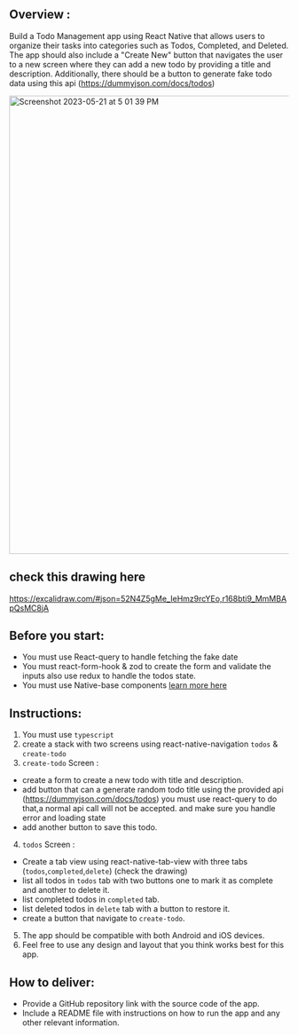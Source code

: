 ## Overview :

Build a Todo Management app using React Native that allows users to organize their tasks into
categories such as Todos, Completed, and Deleted. The app should also include a "Create New"
button that navigates the user to a new screen where they can add a new todo by
providing a title and description. Additionally, there should be a button to generate fake todo data using this api
(https://dummyjson.com/docs/todos)

<img width="826" alt="Screenshot 2023-05-21 at 5 01 39 PM" src="https://github.com/elbarryamine/react-native-test/assets/81116690/1bca28c3-52d3-4785-adb3-5545e839ac45">

## check this drawing here 
<a href="https://excalidraw.com/#json=52N4Z5gMe_IeHmz9rcYEo,r168bti9_MmMBApQsMC8jA">https://excalidraw.com/#json=52N4Z5gMe_IeHmz9rcYEo,r168bti9_MmMBApQsMC8jA</a>

## Before you start:
- You must use React-query to handle fetching the fake date
- You must react-form-hook & zod to create the form and validate the inputs also use redux to handle the todos state.
- You must use Native-base components <a href="https://nativebase.io/">learn more here</a>

## Instructions:
1. You must use `typescript`
2. create a stack with two screens using react-native-navigation `todos` & `create-todo`
3. `create-todo` Screen :
  * create a form to create a new todo with title and
  description.
  * add button that can a generate random todo title using the provided api     (https://dummyjson.com/docs/todos) you must use react-query to do that,a normal api call will not be accepted. and make sure you handle error and loading state
  * add another button to save this todo.
4. `todos` Screen : 
  * Create a tab view using react-native-tab-view with three tabs (`todos`,`completed`,`delete`) (check   the drawing)
  *  list all todos in `todos` tab with two buttons one to mark it as complete and another to delete it.
  *  list completed todos in `completed` tab.
  *  list deleted todos in `delete` tab with a button to restore it.
  *  create a button that navigate to `create-todo`.
5. The app should be compatible with both Android and iOS devices.
6. Feel free to use any design and layout that you think works best for this app.


## How to deliver:

- Provide a GitHub repository link with the source code of the app.
- Include a README file with instructions on how to run the app and any other relevant information.
